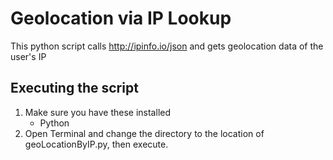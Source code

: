 # Geolocation via IP Lookup 
This python script calls http://ipinfo.io/json and gets geolocation data of the user's IP

## Executing the script
1. Make sure you have these installed
	- Python
2. Open Terminal and change the directory to the location of geoLocationByIP.py, then execute.